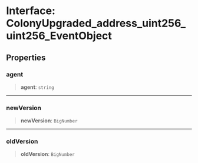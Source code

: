 # Interface: ColonyUpgraded\_address\_uint256\_uint256\_EventObject

## Properties

### agent

> **agent**: `string`

***

### newVersion

> **newVersion**: `BigNumber`

***

### oldVersion

> **oldVersion**: `BigNumber`

